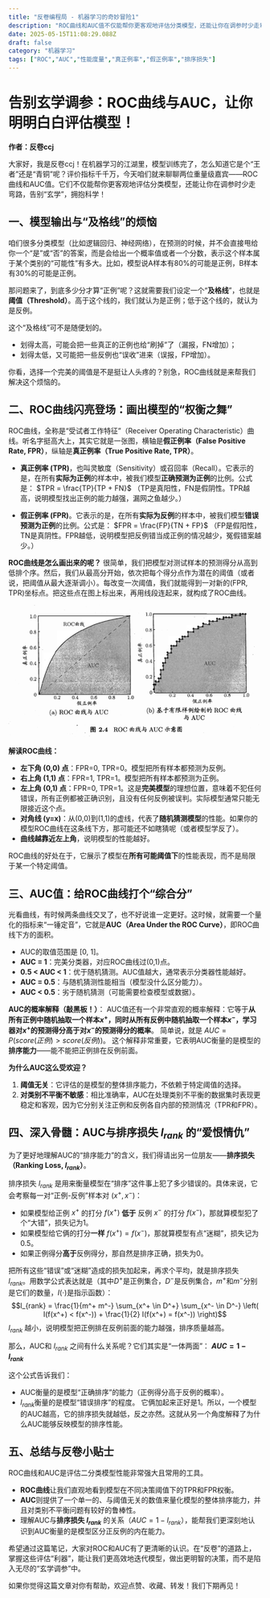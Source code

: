 ```yaml
---
title: "反卷编程局 - 机器学习的奇妙冒险1"
description: "ROC曲线和AUC值不仅能帮你更客观地评估分类模型，还能让你在调参时少走弯路，告别“玄学”，拥抱科学"
date: 2025-05-15T11:08:29.088Z
draft: false
category: "机器学习"
tags: ["ROC","AUC","性能度量","真正例率","假正例率","排序损失"]
---
```


# 告别玄学调参：ROC曲线与AUC，让你明明白白评估模型！

**作者：反卷ccj**

大家好，我是反卷ccj！在机器学习的江湖里，模型训练完了，怎么知道它是个“王者”还是“青铜”呢？评价指标千千万，今天咱们就来聊聊两位重量级嘉宾——ROC曲线和AUC值。它们不仅能帮你更客观地评估分类模型，还能让你在调参时少走弯路，告别“玄学”，拥抱科学！

## 一、模型输出与“及格线”的烦恼

咱们很多分类模型（比如逻辑回归、神经网络），在预测的时候，并不会直接甩给你一个“是”或“否”的答案，而是会给出一个概率值或者一个分数，表示这个样本属于某个类别的“可能性”有多大。比如，模型说A样本有80%的可能是正例，B样本有30%的可能是正例。

那问题来了，到底多少分才算“正例”呢？这就需要我们设定一个“**及格线**”，也就是**阈值（Threshold）**。高于这个线的，我们就认为是正例；低于这个线的，就认为是反例。

这个“及格线”可不是随便划的。
*   划得太高，可能会把一些真正的正例也给“刷掉”了（漏报，FN增加）；
*   划得太低，又可能把一些反例也“误收”进来（误报，FP增加）。

你看，选择一个完美的阈值是不是挺让人头疼的？别急，ROC曲线就是来帮我们解决这个烦恼的。

## 二、ROC曲线闪亮登场：画出模型的“权衡之舞”

ROC曲线，全称是“受试者工作特征”（Receiver Operating Characteristic）曲线。听名字挺高大上，其实它就是一张图，横轴是**假正例率（False Positive Rate, FPR）**，纵轴是**真正例率（True Positive Rate, TPR）**。

*   **真正例率 (TPR)**，也叫灵敏度（Sensitivity）或召回率（Recall）。它表示的是，在所有**实际为正例**的样本中，被我们模型**正确预测为正例**的比例。公式是：
    $TPR = \frac{TP}{TP + FN}$
    （TP是真阳性，FN是假阴性。TPR越高，说明模型找出正例的能力越强，漏网之鱼越少。）

*   **假正例率 (FPR)**。它表示的是，在所有**实际为反例**的样本中，被我们模型**错误预测为正例**的比例。公式是：
    $FPR = \frac{FP}{TN + FP}$
    （FP是假阳性，TN是真阴性。FPR越低，说明模型把反例错当成正例的情况越少，冤假错案越少。）

**ROC曲线是怎么画出来的呢？**
很简单，我们把模型对测试样本的预测得分从高到低排个序。然后，我们从最高分开始，依次把每个得分点作为潜在的阈值（或者说，把阈值从最大逐渐调小）。每改变一次阈值，我们就能得到一对新的(FPR, TPR)坐标点。把这些点在图上标出来，再用线段连起来，就构成了ROC曲线。

![9da0c162-8b7b-4541-9126-b341a1ea8601](../../../public/uploads/9da0c162-8b7b-4541-9126-b341a1ea8601.png)

**解读ROC曲线：**
*   **左下角 (0,0) 点**：FPR=0, TPR=0。模型把所有样本都预测为反例。
*   **右上角 (1,1) 点**：FPR=1, TPR=1。模型把所有样本都预测为正例。
*   **左上角 (0,1) 点**：FPR=0, TPR=1。这是**完美模型**的理想位置，意味着不犯任何错误，所有正例都被正确识别，且没有任何反例被误判。实际模型通常只能无限接近这个点。
*   **对角线 (y=x)**：从(0,0)到(1,1)的虚线，代表了**随机猜测模型**的性能。如果你的模型ROC曲线在这条线下方，那可能还不如瞎猜呢（或者模型学反了）。
*   **曲线越靠近左上角**，说明模型的性能越好。

ROC曲线的好处在于，它展示了模型在**所有可能阈值下**的性能表现，而不是局限于某一个特定阈值。

## 三、AUC值：给ROC曲线打个“综合分”

光看曲线，有时候两条曲线交叉了，也不好说谁一定更好。这时候，就需要一个量化的指标来“一锤定音”，它就是**AUC（Area Under the ROC Curve）**，即ROC曲线下方的面积。

*   AUC的取值范围是 [0, 1]。
*   **AUC = 1**：完美分类器，对应ROC曲线过(0,1)点。
*   **0.5 < AUC < 1**：优于随机猜测。AUC值越大，通常表示分类器性能越好。
*   **AUC = 0.5**：与随机猜测性能相当（模型没什么区分能力）。
*   **AUC < 0.5**：劣于随机猜测（可能需要检查模型或数据）。

**AUC的概率解释（敲黑板！）**：
AUC值还有一个非常直观的概率解释：它等于**从所有正例中随机抽取一个样本$x^+$，同时从所有反例中随机抽取一个样本$x^-$，学习器对$x^+$的预测得分高于对$x^-$的预测得分的概率**。
简单说，就是 $AUC = P(score(正例) > score(反例))$。
这个解释非常重要，它表明AUC衡量的是模型的**排序能力**——能不能把正例排在反例前面。

**为什么AUC这么受欢迎？**
1.  **阈值无关**：它评估的是模型的整体排序能力，不依赖于特定阈值的选择。
2.  **对类别不平衡不敏感**：相比准确率，AUC在处理类别不平衡的数据集时表现更稳定和客观，因为它分别关注正例和反例各自内部的预测情况（TPR和FPR）。

## 四、深入骨髓：AUC与排序损失 $l_{rank}$ 的“爱恨情仇”

为了更好地理解AUC的“排序能力”的含义，我们得请出另一位朋友——**排序损失（Ranking Loss, $l_{rank}$）**。

排序损失 $l_{rank}$ 是用来衡量模型在“排序”这件事上犯了多少错误的。具体来说，它会考察每一对“正例-反例”样本对 ($x^+, x^-$)：
*   如果模型给正例 $x^+$ 的打分 $f(x^+)$ **低于** 反例 $x^-$ 的打分 $f(x^-)$，那就算模型犯了个“大错”，损失记为1。
*   如果模型给它俩的打分**一样** $f(x^+) = f(x^-)$，那就算模型有点“迷糊”，损失记为0.5。
*   如果正例得分**高于**反例得分，那自然是排序正确，损失为0。

把所有这些“错误”或“迷糊”造成的损失加起来，再求个平均，就是排序损失 $l_{rank}$。用数学公式表达就是（其中$D^+$是正例集合，$D^-$是反例集合，$m^+$和$m^-$分别是它们的数量，$I(\cdot)$是指示函数）：
$$l_{rank} = \frac{1}{m^+ m^-} \sum_{x^+ \in D^+} \sum_{x^- \in D^-} \left( I(f(x^+) < f(x^-)) + \frac{1}{2} I(f(x^+) = f(x^-)) \right)$$
$l_{rank}$ 越小，说明模型把正例排在反例前面的能力越强，排序质量越高。

那么，AUC和 $l_{rank}$ 之间有什么关系呢？它们其实是“一体两面”：
**$AUC = 1 - l_{rank}$**

这个公式告诉我们：
*   AUC衡量的是模型“正确排序”的能力（正例得分高于反例的概率）。
*   $l_{rank}$衡量的是模型“错误排序”的程度。
它俩加起来正好是1。所以，一个模型的AUC越高，它的排序损失就越低，反之亦然。这就从另一个角度解释了为什么AUC能够反映模型的排序性能。

## 五、总结与反卷小贴士

ROC曲线和AUC是评估二分类模型性能非常强大且常用的工具。
*   **ROC曲线**让我们直观地看到模型在不同决策阈值下的TPR和FPR权衡。
*   **AUC**则提供了一个单一的、与阈值无关的数值来量化模型的整体排序能力，并且对类别不平衡问题有较好的鲁棒性。
*   理解AUC与**排序损失 $l_{rank}$** 的关系（$AUC = 1 - l_{rank}$），能帮我们更深刻地认识到AUC衡量的是模型区分正反例的内在能力。

希望通过这篇笔记，大家对ROC和AUC有了更清晰的认识。在“反卷”的道路上，掌握这些评估“利器”，能让我们更高效地迭代模型，做出更明智的决策，而不是陷入无尽的“玄学调参”中。

如果你觉得这篇文章对你有帮助，欢迎点赞、收藏、转发！我们下期再见！